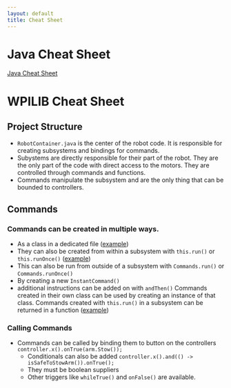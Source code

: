 ```yaml
---
layout: default
title: Cheat Sheet
---
```

# Java Cheat Sheet
[Java Cheat Sheet](https://quickref.me/java)

# WPILIB Cheat Sheet
## Project Structure
- `RobotContainer.java` is the center of the robot code. It is responsible for creating subsystems and bindings for commands.
- Subystems are directly responsible for their part of the robot. They are the only part of the code with direct access to the motors. They are controlled through commands and functions.
- Commands manipulate the subsystem and are the only thing that can be bounded to controllers.

## Commands
### Commands can be created in multiple ways.
- As a class in a dedicated file ([example](https://github.com/roboblazers7617/2024Robot/blob/main/src/main/java/frc/robot/commands/drivetrain/LockWheelsState.java))
- They can also be created from within a subsystem with `this.run()` or `this.runOnce()` ([example](https://github.com/roboblazers7617/2024Robot/blob/f5001c29fe566a391c225b51ecd9b3a94f114b5d/src/main/java/frc/robot/subsystems/Arm.java#L224))
- This can also be run from outside of a subsystem with `Commands.run()` or `Commands.runOnce()`
- By creating a new `InstantCommand()`
- additional instructions can be added on with `andThen()`
Commands created in their own class can be used by creating an instance of that class. Commands created with `this.run()` in a subsystem can be returned in a function ([example](https://github.com/roboblazers7617/2023Robot/blob/c20cb360442556252a7e746540ee881309c408a3/src/main/java/frc/robot/subsystems/Arm.java#L233-L235))

### Calling Commands
- Commands can be called by binding them to button on the controllers
  `controller.x().onTrue(arm.Stow());`
  - Conditionals can also be added
    `controller.x().and(() -> isSafeToStowArm()).onTrue();`
  - They must be boolean suppliers
  - Other triggers like `whileTrue()` and `onFalse()` are available.
